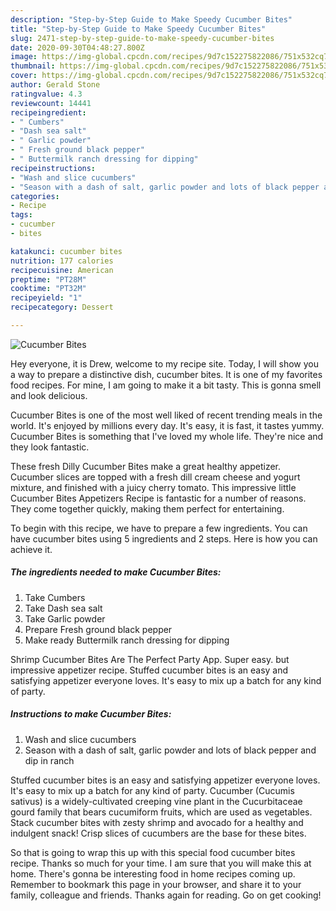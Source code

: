 ```yaml
---
description: "Step-by-Step Guide to Make Speedy Cucumber Bites"
title: "Step-by-Step Guide to Make Speedy Cucumber Bites"
slug: 2471-step-by-step-guide-to-make-speedy-cucumber-bites
date: 2020-09-30T04:48:27.800Z
image: https://img-global.cpcdn.com/recipes/9d7c152275822086/751x532cq70/cucumber-bites-recipe-main-photo.jpg
thumbnail: https://img-global.cpcdn.com/recipes/9d7c152275822086/751x532cq70/cucumber-bites-recipe-main-photo.jpg
cover: https://img-global.cpcdn.com/recipes/9d7c152275822086/751x532cq70/cucumber-bites-recipe-main-photo.jpg
author: Gerald Stone
ratingvalue: 4.3
reviewcount: 14441
recipeingredient:
- " Cumbers"
- "Dash sea salt"
- " Garlic powder"
- " Fresh ground black pepper"
- " Buttermilk ranch dressing for dipping"
recipeinstructions:
- "Wash and slice cucumbers"
- "Season with a dash of salt, garlic powder and lots of black pepper and dip in ranch"
categories:
- Recipe
tags:
- cucumber
- bites

katakunci: cucumber bites 
nutrition: 177 calories
recipecuisine: American
preptime: "PT28M"
cooktime: "PT32M"
recipeyield: "1"
recipecategory: Dessert

---
```



![Cucumber Bites](https://img-global.cpcdn.com/recipes/9d7c152275822086/751x532cq70/cucumber-bites-recipe-main-photo.jpg)

Hey everyone, it is Drew, welcome to my recipe site. Today, I will show you a way to prepare a distinctive dish, cucumber bites. It is one of my favorites food recipes. For mine, I am going to make it a bit tasty. This is gonna smell and look delicious.

Cucumber Bites is one of the most well liked of recent trending meals in the world. It's enjoyed by millions every day. It's easy, it is fast, it tastes yummy. Cucumber Bites is something that I've loved my whole life. They're nice and they look fantastic.

These fresh Dilly Cucumber Bites make a great healthy appetizer. Cucumber slices are topped with a fresh dill cream cheese and yogurt mixture, and finished with a juicy cherry tomato. This impressive little Cucumber Bites Appetizers Recipe is fantastic for a number of reasons. They come together quickly, making them perfect for entertaining.


To begin with this recipe, we have to prepare a few ingredients. You can have cucumber bites using 5 ingredients and 2 steps. Here is how you can achieve it.

<!--inarticleads1-->

##### The ingredients needed to make Cucumber Bites:

1. Take  Cumbers
1. Take Dash sea salt
1. Take  Garlic powder
1. Prepare  Fresh ground black pepper
1. Make ready  Buttermilk ranch dressing for dipping


Shrimp Cucumber Bites Are The Perfect Party App. Super easy. but impressive appetizer recipe. Stuffed cucumber bites is an easy and satisfying appetizer everyone loves. It&#39;s easy to mix up a batch for any kind of party. 

<!--inarticleads2-->

##### Instructions to make Cucumber Bites:

1. Wash and slice cucumbers
1. Season with a dash of salt, garlic powder and lots of black pepper and dip in ranch


Stuffed cucumber bites is an easy and satisfying appetizer everyone loves. It&#39;s easy to mix up a batch for any kind of party. Cucumber (Cucumis sativus) is a widely-cultivated creeping vine plant in the Cucurbitaceae gourd family that bears cucumiform fruits, which are used as vegetables. Stack cucumber bites with zesty shrimp and avocado for a healthy and indulgent snack! Crisp slices of cucumbers are the base for these bites. 

So that is going to wrap this up with this special food cucumber bites recipe. Thanks so much for your time. I am sure that you will make this at home. There's gonna be interesting food in home recipes coming up. Remember to bookmark this page in your browser, and share it to your family, colleague and friends. Thanks again for reading. Go on get cooking!
